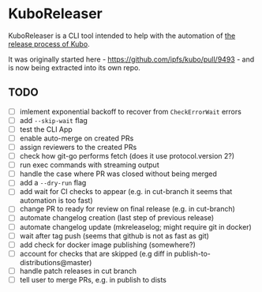 # KuboReleaser

KuboReleaser is a CLI tool intended to help with the automation of [the release process of Kubo](https://github.com/ipfs/kubo/blob/master/docs/RELEASE_ISSUE_TEMPLATE.md).

It was originally started here - https://github.com/ipfs/kubo/pull/9493 - and is now being extracted into its own repo.

## TODO

- [ ] imlement exponential backoff to recover from `CheckErrorWait` errors
- [ ] add `--skip-wait` flag
- [ ] test the CLI App
- [ ] enable auto-merge on created PRs
- [ ] assign reviewers to the created PRs
- [ ] check how git-go performs fetch (does it use protocol.version 2?)
- [ ] run exec commands with streaming output
- [ ] handle the case where PR was closed without being merged
- [ ] add a `--dry-run` flag
- [ ] add wait for CI checks to appear (e.g. in cut-branch it seems that automation is too fast)
- [ ] change PR to ready for review on final release (e.g. in cut-branch)
- [ ] automate changelog creation (last step of previous release)
- [ ] automate changelog update (mkreleaselog; might require git in docker)
- [ ] wait after tag push (seems that github is not as fast as git)
- [ ] add check for docker image publishing (somewhere?)
- [ ] account for checks that are skipped (e.g diff in publish-to-distributions@master)
- [ ] handle patch releases in cut branch
- [ ] tell user to merge PRs, e.g. in publish to dists
